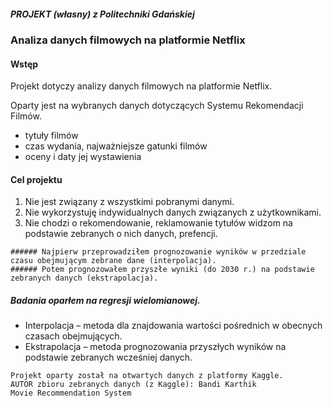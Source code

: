 ##### PROJEKT (własny) z Politechniki Gdańskiej

### Analiza danych filmowych na platformie Netflix

#### Wstęp
Projekt dotyczy analizy danych filmowych na platformie Netflix.

Oparty jest na wybranych danych  dotyczących Systemu Rekomendacji Filmów.
- tytuły filmów
- czas wydania, najważniejsze gatunki filmów
- oceny i daty jej wystawienia

#### Cel projektu 
1. Nie jest związany z wszystkimi pobranymi danymi.
2. Nie wykorzystuję indywidualnych danych związanych z użytkownikami.
3. Nie chodzi o rekomendowanie, reklamowanie tytułów widzom na podstawie zebranych o nich danych, prefencji.

```
###### Najpierw przeprowadziłem prognozowanie wyników w przedziale czasu obejmującym zebrane dane (interpolacja).
###### Potem prognozowałem przyszłe wyniki (do 2030 r.) na podstawie zebranych danych (ekstrapolacja).
```

##### Badania oparłem na regresji wielomianowej.
- Interpolacja – metoda dla znajdowania wartości pośrednich w obecnych czasach obejmujących.
- Ekstrapolacja – metoda prognozowania przyszłych wyników na podstawie zebranych wcześniej danych. 

```
Projekt oparty został na otwartych danych z platformy Kaggle.
AUTOR zbioru zebranych danych (z Kaggle): Bandi Karthik
Movie Recommendation System
```

